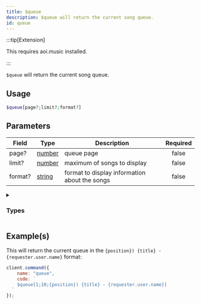 ```yaml
---
title: $queue
description: $queue will return the current song queue.
id: queue
---
```


:::tip[Extension]

This requires aoi.music installed.

:::

`$queue` will return the current song queue.

## Usage

```php
$queue[page?;limit?;format?]
```

## Parameters

| Field   | Type                                                                                              | Description                                   | Required |
| ------- | ------------------------------------------------------------------------------------------------- | --------------------------------------------- | :------: |
| page?   | [number](https://developer.mozilla.org/en-US/docs/Web/JavaScript/Reference/Global_Objects/Number) | queue page                                    |  false   |
| limit?  | [number](https://developer.mozilla.org/en-US/docs/Web/JavaScript/Reference/Global_Objects/Number) | maximum of songs to display                   |  false   |
| format? | [string](https://developer.mozilla.org/en-US/docs/Web/JavaScript/Reference/Global_Objects/String) | format to display information about the songs |  false   |

<details>
  <summary><h3> Types </h3></summary>

| Property                                    |                                                                    |                                              Returns                                              | Supports                                     |
| ------------------------------------------- | ------------------------------------------------------------------ | :-----------------------------------------------------------------------------------------------: | -------------------------------------------- |
| `{title}`                                   | Returns the video/song title                                       | [string](https://developer.mozilla.org/en-US/docs/Web/JavaScript/Reference/Global_Objects/String) | YouTube, Spotify, SoundCloud, Url, LocalFile |
| `{channelId}`                               | Returns the channel id                                             | [string](https://developer.mozilla.org/en-US/docs/Web/JavaScript/Reference/Global_Objects/String) | YouTube                                      |
| `{artist}`                                  | Returns the Artist                                                 | [string](https://developer.mozilla.org/en-US/docs/Web/JavaScript/Reference/Global_Objects/String) | YouTube, Spotify, SoundCloud                 |
| `{artistURL}`                               | Returns the Artist URL                                             | [string](https://developer.mozilla.org/en-US/docs/Web/JavaScript/Reference/Global_Objects/String) | YouTube, SoundCloud                          |
| `{artistAvatar}`                            | Returns the Artist Avatar                                          | [string](https://developer.mozilla.org/en-US/docs/Web/JavaScript/Reference/Global_Objects/String) | SoundCloud                                   |
| `{duration}`                                | Returns the track/video duration in ms                             | [number](https://developer.mozilla.org/en-US/docs/Web/JavaScript/Reference/Global_Objects/Number) | YouTube, Spotify, SoundCloud, Url, LocalFile |
| `{identifier}`                              | soundcloud, youtube, localfile, url, spotify                       | [string](https://developer.mozilla.org/en-US/docs/Web/JavaScript/Reference/Global_Objects/String) | YouTube, Spotify, SoundCloud, Url, LocalFile |
| `{views}`                                   | Returns the amount of Views/Plays of the video/song                | [string](https://developer.mozilla.org/en-US/docs/Web/JavaScript/Reference/Global_Objects/String) | YouTube, Spotify, SoundCloud, Url, LocalFile |
| `{likes}`                                   | Returns the amount of likes of the video/song                      | [number](https://developer.mozilla.org/en-US/docs/Web/JavaScript/Reference/Global_Objects/Number) | Spotify, SoundCloud, Url, LocalFile          |
| `{thumbnail}`                               | Returns the song/video thumbnail                                   | [number](https://developer.mozilla.org/en-US/docs/Web/JavaScript/Reference/Global_Objects/Number) | YouTube, Spotify, SoundCloud                 |
| `{id}`                                      | Returns the song/video ID                                          | [string](https://developer.mozilla.org/en-US/docs/Web/JavaScript/Reference/Global_Objects/String) | YouTube, Spotify, SoundCloud, Url, LocalFile |
| `{description}`                             | Returns the video/song description                                 | [string](https://developer.mozilla.org/en-US/docs/Web/JavaScript/Reference/Global_Objects/String) | YouTube, Spotify, SoundCloud                 |
| `{createdAt}`                               | Returns the Creation Date of the video/song                        | [string](https://developer.mozilla.org/en-US/docs/Web/JavaScript/Reference/Global_Objects/String) | YouTube, Spotify, SoundCloud                 |
| `{platformType}`                            | Returns the platform Type                                          | [number](https://developer.mozilla.org/en-US/docs/Web/JavaScript/Reference/Global_Objects/Number) | YouTube, Spotify, SoundCloud, Url, LocalFile |
| `{rawData}`                                 | Returns song information as object                                 | [object](https://developer.mozilla.org/en-US/docs/Web/JavaScript/Reference/Global_Objects/Object) |
| JavaScript/Reference/Global_Objects/Object) | YouTube, Spotify, SoundCloud, Url, LocalFile                       |
| `{formattedPlatforms}`                      | SoundCloud, YouTube, Localfile, Url, Spotify                       | [string](https://developer.mozilla.org/en-US/docs/Web/JavaScript/Reference/Global_Objects/String) | YouTube, Spotify, SoundCloud, Url, LocalFile |
| `{requester}`                               | Returns the Song Requester (user object, .user.id, .user.name etc) | [string](https://developer.mozilla.org/en-US/docs/Web/JavaScript/Reference/Global_Objects/String) | YouTube, Spotify, SoundCloud, Url, LocalFile |
| `{position}`                                | Returns the Song Position in the current Queue                     | [number](https://developer.mozilla.org/en-US/docs/Web/JavaScript/Reference/Global_Objects/Number) | YouTube, Spotify, SoundCloud, Url, LocalFile |

</details>

## Example(s)

This will return the current queue in the `{position}) {title} - {requester.user.name}` format:

```javascript
client.command({
    name: "queue",
    code: `
    $queue[1;10;{position}) {title} - {requester.user.name}]
  `
});
```

